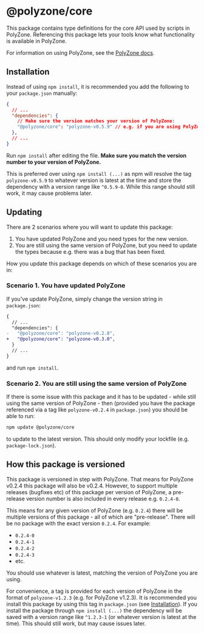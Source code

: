 # @polyzone/core

This package contains type definitions for the core API used by scripts in PolyZone. Referencing this package lets your tools know what functionality is available in PolyZone.

For information on using PolyZone, see the [PolyZone docs](https://github.com/peabnuts123/polyzone).

## Installation

Instead of using `npm install`, it is recommended you add the following to your `package.json` manually:

```JSON
{
  // ...
  "dependencies": {
    // Make sure the version matches your version of PolyZone:
    "@polyzone/core": "polyzone-v0.5.9" // e.g. if you are using PolyZone v0.5.9
  },
  // ...
}
```

Run `npm install` after editing the file. **Make sure you match the version number to your version of PolyZone.**

This is preferred over using `npm install (...)` as npm will resolve the tag `polyzone-v0.5.9` to whatever version is latest at the time and store the dependency with a version range like `^0.5.9-0`. While this range should still work, it may cause problems later.

## Updating

There are 2 scenarios where you will want to update this package:

1. You have updated PolyZone and you need types for the new version.
2. You are still using the same version of PolyZone, but you need to update the types because e.g. there was a bug that has been fixed.

How you update this package depends on which of these scenarios you are in:

### Scenario 1. You have updated PolyZone

If you've update PolyZone, simply change the version string in `package.json`:

```diff
{
  // ...
  "dependencies": {
-   "@polyzone/core": "polyzone-v0.2.8",
+   "@polyzone/core": "polyzone-v0.3.0",
  }
  // ...
}
```

and run `npm install`.

### Scenario 2. You are still using the same version of PolyZone

If there is some issue with this package and it has to be updated - while still using the same version of PolyZone - then (provided you have the package referenced via a tag like `polyzone-v0.2.4` in `package.json`) you should be able to run:

```sh
npm update @polyzone/core
```

to update to the latest version. This should only modify your lockfile (e.g. `package-lock.json`).

## How this package is versioned

This package is versioned in step with PolyZone. That means for PolyZone v0.2.4 this package will also be v0.2.4. However, to support multiple releases (bugfixes etc) of this package per version of PolyZone, a pre-release version number is also included in every release e.g. `0.2.4-0`.

This means for any given version of PolyZone (e.g. `0.2.4`) there will be multiple versions of this package - all of which are "pre-release". There will be no package with the exact version `0.2.4`. For example:

 - `0.2.4-0`
 - `0.2.4-1`
 - `0.2.4-2`
 - `0.2.4-3`
 - etc.

You should use whatever is latest, matching the version of PolyZone you are using.

For convenience, a tag is provided for each version of PolyZone in the format of `polyzone-v1.2.3` (e.g. for PolyZone v1.2.3). It is recommended you install this package by using this tag in `package.json` (see [Installation](#installation)). If you install the package through `npm install (...)`
the dependency will be saved with a version range like `^1.2.3-1` (or whatever version is latest at the time). This should still work, but may cause issues later.
